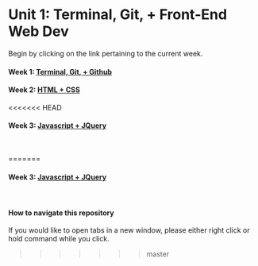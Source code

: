 # Unit 1: Terminal, Git, + Front-End Web Dev

Begin by clicking on the link pertaining to the current week. 

#### Week 1: [Terminal, Git, + Github](./week_1/README.md)
#### Week 2: [HTML + CSS](./week_2/README.md)
<<<<<<< HEAD
#### Week 3: [Javascript + JQuery](./week_3/README.md)   
<br>  
  
=======
#### Week 3: [Javascript + JQuery](./week_3/README.md)  
<br>
 

#### How to navigate this repository
If you would like to open tabs in a new window, please either right click or hold command while you click.
>>>>>>> master


